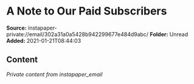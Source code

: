 # A Note to Our Paid Subscribers

**Source:** instapaper-private://email/302a31a0a5428b942299677e484d9abc/
**Folder:** Unread
**Added:** 2021-01-21T08:44:03




## Content
*Private content from instapaper_email*
